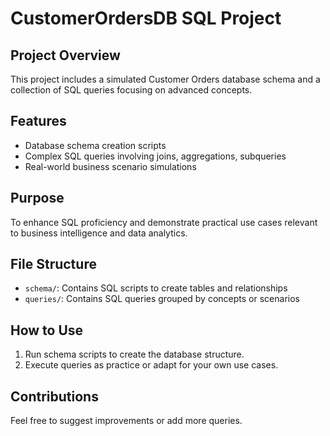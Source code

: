 # CustomerOrdersDB SQL Project

## Project Overview
This project includes a simulated Customer Orders database schema and a collection of SQL queries focusing on advanced concepts.

## Features
- Database schema creation scripts
- Complex SQL queries involving joins, aggregations, subqueries
- Real-world business scenario simulations

## Purpose
To enhance SQL proficiency and demonstrate practical use cases relevant to business intelligence and data analytics.

## File Structure
- `schema/`: Contains SQL scripts to create tables and relationships
- `queries/`: Contains SQL queries grouped by concepts or scenarios

## How to Use
1. Run schema scripts to create the database structure.
2. Execute queries as practice or adapt for your own use cases.

## Contributions
Feel free to suggest improvements or add more queries.

